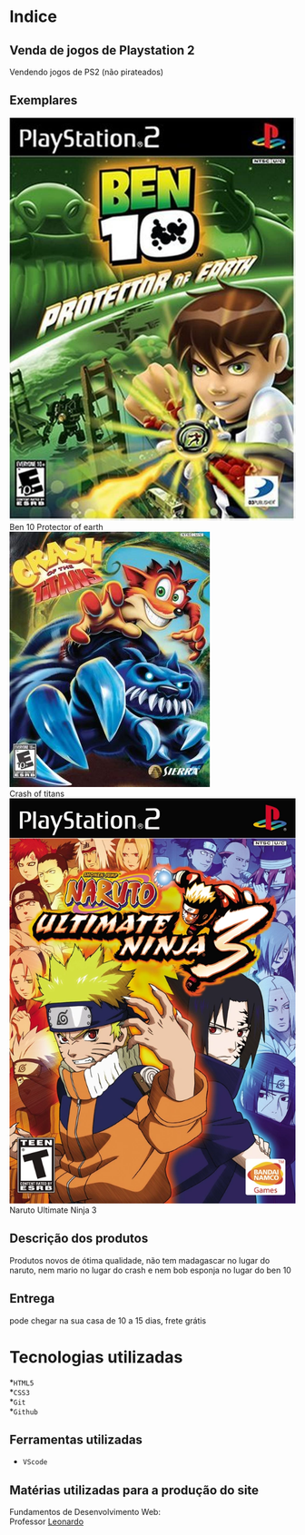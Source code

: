 # Indice

##  Venda de jogos de Playstation 2
Vendendo jogos de PS2 (não pirateados)

## Exemplares
![Capa do projeto](imagem/Ben_10_Protector_Of_Earth_jpeg.jpg)<br>
Ben 10 Protector of earth<br>
![Capa do projeto](imagem/Crash_of_the_Titans.jpg)<br>
Crash of titans<br>
![Capa do projeto](imagem/Naruto_Ultimate_Ninja_3.webp)
Naruto Ultimate Ninja 3<br>

## Descrição dos produtos
Produtos novos de ótima qualidade, não tem madagascar no lugar do naruto, nem mario no lugar do crash e nem bob esponja no lugar do ben 10

## Entrega
pode chegar na sua casa de 10 a 15 dias, frete grátis

# Tecnologias utilizadas 
*`HTML5`<br>
*`CSS3`<br>
*`Git`<br>
*`Github`<br>

## Ferramentas utilizadas 
* `VScode` 

## Matérias utilizadas para a produção do site
Fundamentos de Desenvolvimento Web:<br>
Professor [Leonardo](https://github.com/leonardorochamarista)<br>

